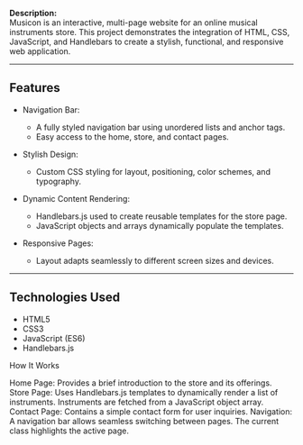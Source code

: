 
**Description:**  
Musicon is an interactive, multi-page website for an online musical instruments store. This project demonstrates the integration of HTML, CSS, JavaScript, and Handlebars to create a stylish, functional, and responsive web application.

---

## Features

- Navigation Bar:  
  - A fully styled navigation bar using unordered lists and anchor tags.  
  - Easy access to the home, store, and contact pages.

- Stylish Design:  
  - Custom CSS styling for layout, positioning, color schemes, and typography.

- Dynamic Content Rendering:  
  - Handlebars.js used to create reusable templates for the store page.  
  - JavaScript objects and arrays dynamically populate the templates.

- Responsive Pages:  
  - Layout adapts seamlessly to different screen sizes and devices.

---

## Technologies Used

- HTML5  
- CSS3  
- JavaScript (ES6)  
- Handlebars.js  

How It Works

Home Page: Provides a brief introduction to the store and its offerings.
Store Page:
Uses Handlebars.js templates to dynamically render a list of instruments.
Instruments are fetched from a JavaScript object array.
Contact Page: Contains a simple contact form for user inquiries.
Navigation:
A navigation bar allows seamless switching between pages.
The current class highlights the active page.
